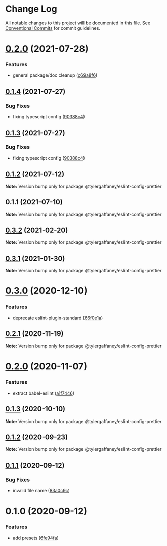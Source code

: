 # Change Log

All notable changes to this project will be documented in this file.
See [Conventional Commits](https://conventionalcommits.org) for commit guidelines.

# [0.2.0](https://github.com/tylergaffaney/configs/compare/@tylergaffaney/eslint-config-prettier@0.1.4...@tylergaffaney/eslint-config-prettier@0.2.0) (2021-07-28)


### Features

* general package/doc cleanup ([c69a8f6](https://github.com/tylergaffaney/configs/commit/c69a8f60a03531f44d7996955d48d522d9637427))





## [0.1.4](https://github.com/tylergaffaney/configs/compare/@tylergaffaney/eslint-config-prettier@0.1.2...@tylergaffaney/eslint-config-prettier@0.1.4) (2021-07-27)

### Bug Fixes

- fixing typescript config ([90388c4](https://github.com/tylergaffaney/configs/commit/90388c4a744ba11070f668e752123d549994c4fb))

## [0.1.3](https://github.com/tylergaffaney/configs/compare/@tylergaffaney/eslint-config-prettier@0.1.2...@tylergaffaney/eslint-config-prettier@0.1.3) (2021-07-27)

### Bug Fixes

- fixing typescript config ([90388c4](https://github.com/tylergaffaney/configs/commit/90388c4a744ba11070f668e752123d549994c4fb))

## [0.1.2](https://github.com/tylergaffaney/configs/compare/@tylergaffaney/eslint-config-prettier@0.1.1...@tylergaffaney/eslint-config-prettier@0.1.2) (2021-07-12)

**Note:** Version bump only for package @tylergaffaney/eslint-config-prettier

## 0.1.1 (2021-07-10)

**Note:** Version bump only for package @tylergaffaney/eslint-config-prettier

## [0.3.2](https://github.com/tylergaffaney/configs/compare/@tylergaffaney/eslint-config-prettier@0.3.1...@tylergaffaney/eslint-config-prettier@0.3.2) (2021-02-20)

**Note:** Version bump only for package @tylergaffaney/eslint-config-prettier

## [0.3.1](https://github.com/tylergaffaney/configs/compare/@tylergaffaney/eslint-config-prettier@0.3.0...@tylergaffaney/eslint-config-prettier@0.3.1) (2021-01-30)

**Note:** Version bump only for package @tylergaffaney/eslint-config-prettier

# [0.3.0](https://github.com/tylergaffaney/configs/compare/@tylergaffaney/eslint-config-prettier@0.2.1...@tylergaffaney/eslint-config-prettier@0.3.0) (2020-12-10)

### Features

- deprecate eslint-plugin-standard ([66f0e1a](https://github.com/tylergaffaney/configs/commit/66f0e1a2ca5060a631477a69d6706a6a8fda2708))

## [0.2.1](https://github.com/tylergaffaney/configs/compare/@tylergaffaney/eslint-config-prettier@0.2.0...@tylergaffaney/eslint-config-prettier@0.2.1) (2020-11-19)

**Note:** Version bump only for package @tylergaffaney/eslint-config-prettier

# [0.2.0](https://github.com/tylergaffaney/configs/compare/@tylergaffaney/eslint-config-prettier@0.1.3...@tylergaffaney/eslint-config-prettier@0.2.0) (2020-11-07)

### Features

- extract babel-eslint ([a1f7446](https://github.com/tylergaffaney/configs/commit/a1f744685ff7038a72a94a0efe69b28eb27d0a7e))

## [0.1.3](https://github.com/tylergaffaney/configs/compare/@tylergaffaney/eslint-config-prettier@0.1.2...@tylergaffaney/eslint-config-prettier@0.1.3) (2020-10-10)

**Note:** Version bump only for package @tylergaffaney/eslint-config-prettier

## [0.1.2](https://github.com/tylergaffaney/configs/compare/@tylergaffaney/eslint-config-prettier@0.1.1...@tylergaffaney/eslint-config-prettier@0.1.2) (2020-09-23)

**Note:** Version bump only for package @tylergaffaney/eslint-config-prettier

## [0.1.1](https://github.com/tylergaffaney/configs/compare/@tylergaffaney/eslint-config-prettier@0.1.0...@tylergaffaney/eslint-config-prettier@0.1.1) (2020-09-12)

### Bug Fixes

- invalid file name ([83a0c9c](https://github.com/tylergaffaney/configs/commit/83a0c9c119b2fb36a538948b2ba524caafe6fd9e))

# 0.1.0 (2020-09-12)

### Features

- add presets ([6fe94fa](https://github.com/tylergaffaney/configs/commit/6fe94fae4ed9d80b18833c9e5a3f51f710ebda43))
